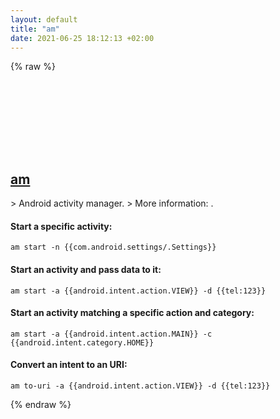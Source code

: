 ```yaml
---
layout: default
title: "am"
date: 2021-06-25 18:12:13 +02:00
---
```

{% raw %}
<h2 id="am">
  <a href="/en/android/am.html">am</a> <a href="#am"><svg class="icon">
    <use href="/assets/images/unicode_sprite.svg#link" />
  </svg></a>
</h2>
> Android activity manager.
> More information: <https://developer.android.com/studio/command-line/adb#am>.

#### Start a specific activity:
```shell
am start -n {{com.android.settings/.Settings}}
```
#### Start an activity and pass data to it:
```shell
am start -a {{android.intent.action.VIEW}} -d {{tel:123}}
```
#### Start an activity matching a specific action and category:
```shell
am start -a {{android.intent.action.MAIN}} -c {{android.intent.category.HOME}}
```
#### Convert an intent to an URI:
```shell
am to-uri -a {{android.intent.action.VIEW}} -d {{tel:123}}
```
{% endraw %}